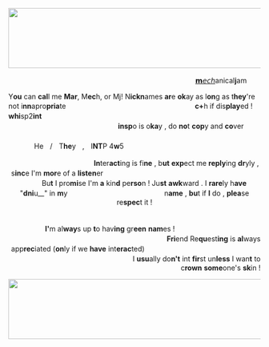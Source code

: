 <p align="center">
  <img width="1000" height="120" src="https://64.media.tumblr.com/a0c72e05fb6cafeadce8ef6df30b17ca/ad444ea1cc96a624-f8/s400x600/6f8b62107e940fd8735ac97662422f1a1a1d4962.pnj">
</p>


ㅤㅤㅤㅤㅤㅤㅤㅤㅤㅤㅤㅤㅤㅤㅤㅤㅤㅤㅤㅤㅤㅤㅤㅤㅤㅤㅤㅤㅤ[𝗺𝘦𝘤𝘩](https://rentry.co/mecharu)anical<b>j</b>am
  
  Y<b>ou</b> can <b>cal</b>l me <b>Mar</b>, M<b>ec</b>h, or Mj! N<b>ickn</b>ames <b>ar</b>e <b>ok</b>ay as l<b>on</b>g as t<b>hey</b>'re not i<b>nn</b>apro<b>pria</b>teㅤㅤㅤㅤㅤㅤㅤㅤㅤㅤㅤㅤㅤㅤㅤㅤㅤㅤㅤㅤ<b>c+</b>h if dis<b>play</b>ed ! <b>whi</b>sp2<b>int</b> ㅤㅤㅤㅤㅤㅤㅤㅤㅤㅤㅤㅤㅤㅤㅤㅤㅤㅤㅤㅤㅤㅤㅤㅤㅤㅤㅤㅤㅤㅤㅤㅤㅤㅤㅤㅤㅤㅤㅤㅤㅤㅤㅤㅤㅤㅤㅤㅤㅤㅤ<b>insp</b>o is o<b>ka</b>y , do <b>no</b>t <b>cop</b>y and <b>co</b>ver ㅤㅤㅤㅤㅤㅤㅤㅤㅤㅤㅤㅤㅤㅤㅤㅤㅤㅤㅤㅤㅤㅤㅤㅤㅤㅤㅤㅤㅤㅤㅤㅤㅤㅤㅤㅤㅤㅤㅤㅤㅤㅤㅤㅤㅤHeㅤ/ㅤT<b>he</b>yㅤ,ㅤI<b>NT</b>P 4<b>w</b>5

<p align="center">
  ㅤㅤㅤㅤㅤㅤㅤㅤㅤㅤㅤㅤㅤ<b>In</b>ter<b>act</b>ing is fi<b>ne</b> , b<b>ut</b> <b>exp</b>ect me <b>reply</b>ing <b>dr</b>yly , s<b>inc</b>e I'm <b>mor</b>e of a <b>listen</b>erㅤㅤㅤㅤㅤㅤㅤㅤㅤㅤㅤㅤㅤㅤㅤㅤㅤㅤㅤㅤㅤㅤㅤㅤㅤㅤㅤBu<b>t</b> I pro<b>mi</b>se I'm <b>a</b> kin<b>d</b> pe<b>rso</b>n ! Ju<b>st</b> <b>awk</b>ward . I <b>rare</b>ly h<b>ave</b> "<b>dni</b>u__" in <b>m</b>yㅤㅤㅤㅤㅤㅤㅤㅤㅤㅤㅤㅤㅤㅤㅤn<b>ame</b> , <b>bu</b>t if <b>I</b> do , <b>plea</b>se re<b>spec</b>t it !

<p align="right">
 ㅤㅤㅤㅤㅤㅤㅤㅤㅤㅤㅤㅤㅤㅤㅤㅤㅤㅤㅤㅤㅤㅤㅤㅤㅤㅤㅤㅤㅤㅤㅤㅤㅤㅤㅤㅤㅤㅤㅤㅤㅤㅤㅤㅤ <b>I'</b>m al<b>way</b>s up <b>t</b>o hav<b>ing</b> gr<b>een</b> <b>nam</b>es ! ㅤㅤㅤㅤㅤㅤㅤㅤㅤㅤㅤㅤㅤㅤㅤㅤㅤㅤㅤㅤㅤㅤㅤㅤㅤㅤㅤㅤㅤㅤㅤㅤ<b>Fri</b>end Re<b>qu</b>est<b>ing</b> is <b>al</b>ways app<b>rec</b>iated (<b>on</b>ly if we <b>have</b> int<b>erac</b>ted)ㅤㅤㅤㅤㅤㅤㅤㅤㅤㅤㅤㅤㅤㅤㅤㅤㅤㅤㅤㅤㅤㅤㅤㅤㅤㅤㅤㅤㅤㅤㅤㅤㅤㅤI <b>usu</b>ally do<b>n't</b> int <b>fir</b>st un<b>less</b> I wan<b>t</b> to c<b>rown</b> <b>some</b>one's <b>sk</b>in !

 <p align="center">
  <img width="1000" height="120" src="https://64.media.tumblr.com/890bbc843e60aa021e359b0778a87554/ad444ea1cc96a624-91/s400x600/89e9fcbffab40563183a96c8b30d1944c363b292.pnj">
</p>
